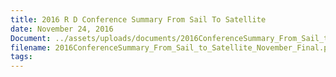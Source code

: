 ```yaml
---
title: 2016 R D Conference Summary From Sail To Satellite
date: November 24, 2016
Document: ../assets/uploads/documents/2016ConferenceSummary_From_Sail_to_Satellite_November_Final.pdf
filename: 2016ConferenceSummary_From_Sail_to_Satellite_November_Final.pdf
tags:
---
```

